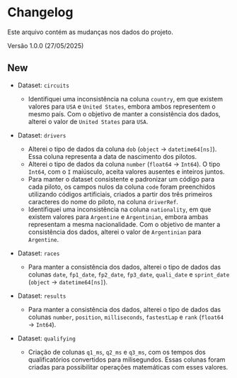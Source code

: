 # Changelog
Este arquivo contém as mudanças nos dados do projeto.

Versão 1.0.0 (27/05/2025)
## New
- Dataset: `circuits`
  - Identifiquei uma inconsistência na coluna `country`, em que existem valores para `USA` e `United States`, embora ambos representem o mesmo país. Com o objetivo de manter a consistência dos dados, alterei o valor de `United States` para `USA`.


- Dataset: `drivers`
  - Alterei o tipo de dados da coluna `dob` (`object` → `datetime64[ns]`). Essa coluna representa a data de nascimento dos pilotos.
  - Alterei o tipo de dados da coluna `number` (`float64` → `Int64`). O tipo `Int64`, com o `I` maiúsculo, aceita valores ausentes e inteiros juntos.
  - Para manter o dataset consistente e padronizar um código para cada piloto, os campos nulos da coluna `code` foram preenchidos utilizando códigos artificiais, criados a partir dos três primeiros caracteres do nome do piloto, na coluna `driverRef`. 
  - Identifiquei uma inconsistência na coluna `nationality`, em que existem valores para `Argentine` e `Argentinian`, embora ambas representam a mesma nacionalidade. Com o objetivo de manter a consistência dos dados, alterei o valor de `Argentinian` para `Argentine`.


- Dataset: `races`
  - Para manter a consistência dos dados, alterei o tipo de dados das colunas `date`, `fp1_date`, `fp2_date`, `fp3_date`, `quali_date` e `sprint_date` (`object` → `datetime64[ns]`).


- Dataset: `results`
  - Para manter a consistência dos dados, alterei o tipo de dados das colunas `number`, `position`, `milliseconds`, `fastestLap` e `rank` (`float64` → `Int64`).


- Dataset: `qualifying`
  - Criação de colunas `q1_ms`, `q2_ms` e `q3_ms`, com os tempos dos qualificatórios convertidos para milisegundos. Essas colunas foram criadas para possibilitar operações matemáticas com esses valores.